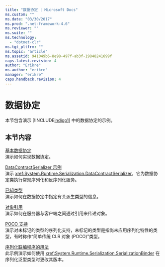 ```yaml
---
title: "数据协定 | Microsoft Docs"
ms.custom: ""
ms.date: "03/30/2017"
ms.prod: ".net-framework-4.6"
ms.reviewer: ""
ms.suite: ""
ms.technology: 
  - "dotnet-clr"
ms.tgt_pltfrm: ""
ms.topic: "article"
ms.assetid: 941049b6-8e98-497f-ab3f-19848241699f
caps.latest.revision: 4
author: "Erikre"
ms.author: "erikre"
manager: "erikre"
caps.handback.revision: 4
---
```

# 数据协定
本节包含演示 [!INCLUDE[indigo1](../../../../includes/indigo1-md.md)] 中的数据协定的示例。  
  
## 本节内容  
 [基本数据协定](../../../../docs/framework/wcf/samples/basic-data-contract.md)  
 演示如何实现数据协定。  
  
 [DataContractSerializer 示例](../../../../docs/framework/wcf/samples/datacontractserializer-sample.md)  
 演示 <xref:System.Runtime.Serialization.DataContractSerializer>，它为数据协定类执行常规序列化和反序列化服务。  
  
 [已知类型](../../../../docs/framework/wcf/samples/known-types.md)  
 演示如何在数据协定中指定有关派生类型的信息。  
  
 [对象引用](../../../../docs/framework/wcf/samples/object-references.md)  
 演示如何在服务器与客户端之间通过引用来传递对象。  
  
 [POCO 支持](../../../../docs/framework/wcf/samples/poco-support.md)  
 演示对未标记的类型的序列化支持，未标记的类型是指尚未应用序列化特性的类型，有时称作“简单传统 CLR 对象 \(POCO\)”类型。  
  
 [序列化联编程序的用法](../../../../docs/framework/wcf/samples/usage-of-serialization-binder.md)  
 此示例演示如何使用 <xref:System.Runtime.Serialization.SerializationBinder> 在序列化泛型类型时更改其版本。